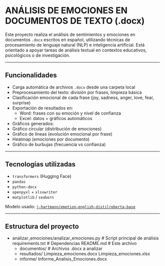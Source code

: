 # ANÁLISIS DE EMOCIONES EN DOCUMENTOS DE TEXTO (.docx)

Este proyecto realiza el análisis de sentimientos y emociones en documentos `.docx` escritos en español, utilizando técnicas de procesamiento de lenguaje natural (NLP) e inteligencia artificial. Está orientado a apoyar tareas de análisis textual en contextos educativos, psicológicos o de investigación.

---

## Funcionalidades

- Carga automática de archivos `.docx` desde una carpeta local
- Preprocesamiento del texto: división por frases, limpieza básica
- Clasificación emocional de cada frase (joy, sadness, anger, love, fear, surprise)
- Exportación de resultados en:
  - Word: frases con su emoción y nivel de confianza
  - Excel: datos + gráficos automáticos
-  Gráficos generados:
  - Gráfico circular (distribución de emociones)
  - Gráfico de líneas (evolución emocional por frase)
  - Heatmap (emociones por documento)
  - Gráfico de burbujas (frecuencia vs confianza)

---

## Tecnologías utilizadas

- `transformers` (Hugging Face)
- `pandas`
- `python-docx`
- `openpyxl` + `xlsxwriter`
- `matplotlib` / `seaborn`

Modelo usado: [`j-hartmann/emotion-english-distilroberta-base`](https://huggingface.co/j-hartmann/emotion-english-distilroberta-base)

---

## Estructura del proyecto
- analizar_emociones/analizar_emociones.py # Script principal de análisis
    requirements.txt # Dependencias
    README.md # Este archivo
    - documentos/ # Archivos .docx a analizar
    - resultados/
        Limpieza_emociones.docx
        Limpieza_emociones.xlsx
    - informe/
        Informe_Analisis_Emociones.docx
